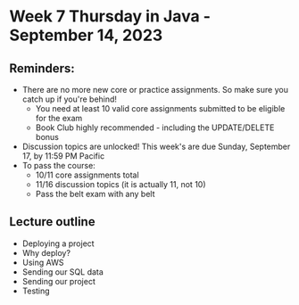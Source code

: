# Week 7 Thursday in Java - September 14, 2023

## Reminders:
- There are no more new core or practice assignments.  So make sure you catch up if you're behind!
    - You need at least 10 valid core assignments submitted to be eligible for the exam
    - Book Club highly recommended - including the UPDATE/DELETE bonus
- Discussion topics are unlocked!  This week's are due Sunday, September 17, by 11:59 PM Pacific
- To pass the course:
    - 10/11 core assignments total
    - 11/16 discussion topics (it is actually 11, not 10)
    - Pass the belt exam with any belt

## Lecture outline
- Deploying a project
- Why deploy?
- Using AWS
- Sending our SQL data
- Sending our project
- Testing